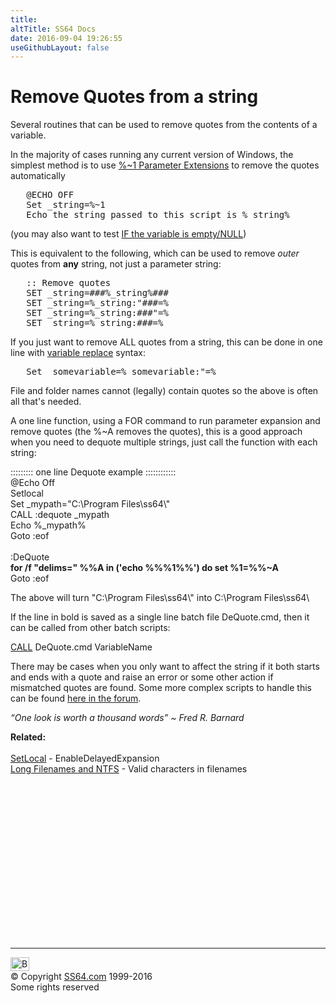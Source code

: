 ```yaml
---
title:
altTitle: SS64 Docs
date: 2016-09-04 19:26:55
useGithubLayout: false
---
```

<!-- #BeginLibraryItem "/Library/head_ntsyntax.lbi" --><!-- #EndLibraryItem --><h1>Remove Quotes from a string</h1> 
<p>Several routines that can be used to remove quotes from the contents of a variable.</p>
<p>In the majority of cases running any current version of Windows, the simplest method is to use<span class="code"> <a href="syntax-args.html">%~1</a></span><a href="syntax-args.html"> Parameter Extensions</a> to remove the quotes automatically</p>
<pre>   @ECHO OFF
   Set _string=%~1
   Echo the string passed to this script is %_string% </pre>
<p>(you may also want to test <a href="if.html#exist">IF the 
variable is empty/NULL</a>)</p>
<p>This is equivalent to the following, which can be used to remove <i>outer</i> quotes from <b>any</b> string, not just a parameter string: </p>
<pre>   :: Remove quotes
   SET _string=###%_string%###
   SET _string=%_string:"###=%
   SET _string=%_string:###"=%
   SET _string=%_string:###=%</pre>
<p>If you just want to remove ALL quotes from a string, this can be done in one line with <a href="syntax-replace.html">variable replace</a> syntax:</p>
<pre>   Set _somevariable=%_somevariable:"=%</pre>
<p>File and folder names cannot (legally) contain quotes so  the above is often all that's needed.</p>
<p>A one line function, using a FOR command to run parameter expansion and remove quotes (the <span class="code">%~A</span> removes the quotes), this is a good approach when you need to dequote multiple strings, just call the function with each string:</p>
<p class="code"> ::::::::: one line Dequote example ::::::::::::<br>
@Echo Off<br>
Setlocal<br>
 Set _mypath="C:\Program Files\ss64\"<br>
CALL :dequote _mypath<br>
Echo %_mypath%<br>
Goto :eof<br>
<br>
:DeQuote<br>
<b>for /f "delims=" %%A in ('echo %%%1%%') do set %1=%%~A</b><br>
Goto :eof</p>
<p>The above will turn "C:\Program Files\ss64\" into C:\Program Files\ss64\</p>
<p>If the line in bold is saved as a single line batch file DeQuote.cmd, then it can be called from other batch scripts:</p>
<p> <span class="code"><a href="call.html">CALL</a> DeQuote.cmd VariableName</span></p>
<p>There may be cases when you only want to affect the string if it both starts and ends with a quote and raise an error or some other action if mismatched quotes are found. 
Some  more complex scripts to handle this can be found <a href="http://ss64.org/viewtopic.php?id=282">here in the forum</a>.</p>
<p class="quote"><i>“One look is worth a thousand words” ~ Fred R. Barnard</i></p>
<p><b>Related:</b><br><br>
<a href="setlocal.html">SetLocal</a> - EnableDelayedExpansion<br>
<a href="syntax-filenames.html">Long Filenames and NTFS</a> - Valid characters in filenames</p><!-- #BeginLibraryItem "/Library/foot_nt.lbi" --><p>
<!-- windows300 -->
<ins class="adsbygoogle" style="display:inline-block;width:300px;height:250px" data-ad-client="ca-pub-6140977852749469" data-ad-slot="7649547908"></ins>
<script>
(adsbygoogle = window.adsbygoogle || []).push({});
</script></p>
<hr>
<div id="bl" class="footer"><a href="syntax-dequote.html#"><img src="../images/top.png" width="30" height="22" alt="Back to the Top"></a></div>
<div id="br" class="footer, tagline">© Copyright <a href="../index.html">SS64.com</a> 1999-2016<br>
Some rights reserved</div><!-- #EndLibraryItem -->

